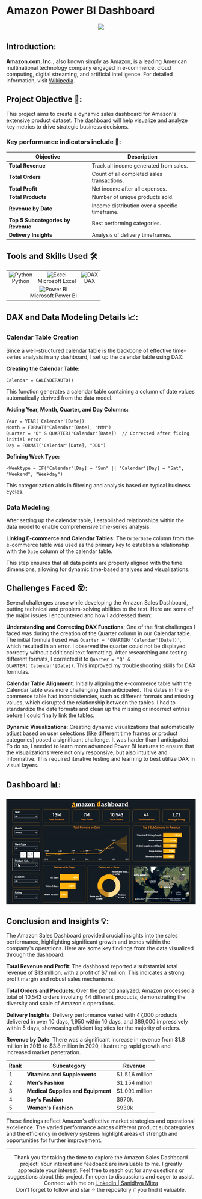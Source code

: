# Amazon Power BI Dashboard

<div align="center">
    <img src="https://cdn.freebiesupply.com/logos/large/2x/amazon-dark-logo-svg-vector.svg" width="500px">
</div>

## Introduction:
**Amazon.com, Inc.**, also known simply as Amazon, is a leading American multinational technology company engaged in e-commerce, cloud computing, digital streaming, and artificial intelligence. For detailed information, visit [Wikipedia](https://en.wikipedia.org/wiki/Amazon_(company)).

## Project Objective 🎯:
This project aims to create a dynamic sales dashboard for Amazon's extensive product dataset. The dashboard will help visualize and analyze key metrics to drive strategic business decisions.

### Key performance indicators include 🔑:
| Objective                        | Description                                                   |
|----------------------------------|---------------------------------------------------------------|
| **Total Revenue**                | Track all income generated from sales.                        |
| **Total Orders**                 | Count of all completed sales transactions.                    |
| **Total Profit**                 | Net income after all expenses.                                |
| **Total Products**               | Number of unique products sold.                               |
| **Revenue by Date**              | Income distribution over a specific timeframe.                |
| **Top 5 Subcategories by Revenue** | Best performing categories.                                  |
| **Delivery Insights**            | Analysis of delivery timeframes.                              |


## Tools and Skills Used 🛠️

<table>
    <tr>
        <!-- Using `colspan="2"` for Microsoft Power BI to allocate more space -->
        <td colspan="2" align="center"><img alt="Python" width="35px" src="https://cdn.jsdelivr.net/gh/devicons/devicon/icons/python/python-original.svg"/><br>Python</td>
        <td align="center"><img alt="Excel" width="35px" src="https://cdn.worldvectorlogo.com/logos/excel-4.svg"/><br>Microsoft Excel</td>
        <td align="center"><img alt="DAX" width="35px" src="https://learn.microsoft.com/en-us/training/achievements/use-dax-power-bi-desktop.svg"/><br>DAX</td>
    </tr> 
    <tr>
        <!-- Place the Dataset in a new row for better spacing -->
        <td align="center" colspan="4"><img alt="Power BI" width="35px" src="https://upload.wikimedia.org/wikipedia/commons/c/cf/New_Power_BI_Logo.svg"/><br>Microsoft Power BI</td>
    </tr>
</table>



## DAX and Data Modeling Details 📈:

### Calendar Table Creation

Since a well-structured calendar table is the backbone of effective time-series analysis in any dashboard, I set up the calendar table using DAX:

**Creating the Calendar Table:**
   ```plaintext
   Calendar = CALENDERAUTO()
   ```
   This function generates a calendar table containing a column of date values automatically derived from the data model.

**Adding Year, Month, Quarter, and Day Columns:**
   ```plaintext
   Year = YEAR('Calendar'[Date])
   Month = FORMAT('Calendar'[Date], "MMM")
   Quarter = "Q" & QUARTER('Calendar'[Date])  // Corrected after fixing initial error
   Day = FORMAT('Calendar'[Date], "DDD")
   ```

**Defining Week Type:**
   ```plaintext
   <Weektype = IF('Calendar'[Day] = "Sun" || 'Calendar'[Day] = "Sat", "Weekend", "Weekday")
   ```
   This categorization aids in filtering and analysis based on typical business cycles.

### Data Modeling

After setting up the calendar table, I established relationships within the data model to enable comprehensive time-series analysis.

**Linking E-commerce and Calendar Tables:**
   The `OrderDate` column from the e-commerce table was used as the primary key to establish a relationship with the `Date` column of the calendar table.

   This step ensures that all data points are properly aligned with the time dimensions, allowing for dynamic time-based analyses and visualizations.

## Challenges Faced 😵:

Several challenges arose while developing the Amazon Sales Dashboard, putting technical and problem-solving abilities to the test. Here are some of the major issues I encountered and how I addressed them:

**Understanding and Correcting DAX Functions**: One of the first challenges I faced was during the creation of the Quarter column in our Calendar table. The initial formula I used was `Quarter = 'QUARTER('Calendar'[Date])'`, which resulted in an error. I observed the quarter could not be displayed correctly without additional text formatting. After researching and testing different formats, I corrected it to `Quarter = "Q" & QUARTER('Calendar'[Date])`. This improved my troubleshooting skills for DAX formulas.

**Calendar Table Alignment**: Initially aligning the e-commerce table with the Calendar table was more challenging than anticipated. The dates in the e-commerce table had inconsistencies, such as different formats and missing values, which disrupted the relationship between the tables. I had to standardize the date formats and clean up the missing or incorrect entries before I could finally link the tables.

**Dynamic Visualizations**: Creating dynamic visualizations that automatically adjust based on user selections (like different time frames or product categories) posed a significant challenge. It was harder than I anticipated. To do so, I needed to learn more advanced Power BI features to ensure that the visualizations were not only responsive, but also intuitive and informative. This required iterative testing and learning to best utilize DAX in visual layers.


## Dashboard 📊:

![Amazon Dashboard](https://github.com/sanidhya-mitra/sanidhya-mitra/blob/main/Amazon_Dashboard.gif)

## Conclusion and Insights 💡:

The Amazon Sales Dashboard provided crucial insights into the sales performance, highlighting significant growth and trends within the company's operations. Here are some key findings from the data visualized through the dashboard:

**Total Revenue and Profit**: The dashboard reported a substantial total revenue of $13 million, with a profit of $7 million. This indicates a strong profit margin and robust sales mechanisms.

**Total Orders and Products**: Over the period analyzed, Amazon processed a total of 10,543 orders involving 44 different products, demonstrating the diversity and scale of Amazon's operations.

**Delivery Insights**: Delivery performance varied with 47,000 products delivered in over 10 days, 1,950 within 10 days, and 389,000 impressively within 5 days, showcasing efficient logistics for the majority of orders.

**Revenue by Date**: There was a significant increase in revenue from $1.8 million in 2019 to $3.8 million in 2020, illustrating rapid growth and increased market penetration.

| Rank | Subcategory                   | Revenue   |
|------|-------------------------------|-----------|
| 1    | **Vitamins and Supplements**  | $1.516 million |
| 2    | **Men's Fashion**             | $1.154 million |
| 3    | **Medical Supplies and Equipment** | $1.091 million |
| 4    | **Boy's Fashion**             | $970k     |
| 5    | **Women's Fashion**           | $930k     |


These findings reflect Amazon's effective market strategies and operational excellence. The varied performance across different product subcategories and the efficiency in delivery systems highlight areas of strength and opportunities for further improvement.

---
<div align="center">
Thank you for taking the time to explore the Amazon Sales Dashboard project! Your interest and feedback are invaluable to me. I greatly appreciate your interest.
Feel free to reach out for any questions or suggestions about this project. I'm open to discussions and eager to assist. Connect with me on <a href="https://www.linkedin.com/in/sanidhya-mitra">LinkedIn | Sanidhya Mitra</a> <br>
Don't forget to follow and star ⭐ the repository if you find it valuable.
</div>

